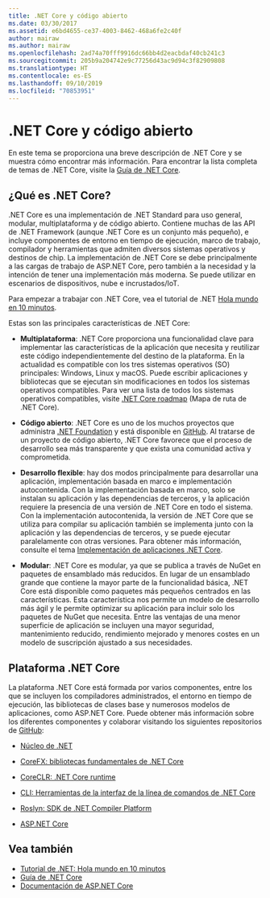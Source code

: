 ```yaml
---
title: .NET Core y código abierto
ms.date: 03/30/2017
ms.assetid: e6bd4655-ce37-4003-8462-468a6fe2c40f
author: mairaw
ms.author: mairaw
ms.openlocfilehash: 2ad74a70fff9916dc66bb4d2eacbdaf40cb241c3
ms.sourcegitcommit: 205b9a204742e9c77256d43ac9d94c3f82909808
ms.translationtype: HT
ms.contentlocale: es-ES
ms.lasthandoff: 09/10/2019
ms.locfileid: "70853951"
---
```

# <a name="net-core-and-open-source"></a>.NET Core y código abierto
En este tema se proporciona una breve descripción de .NET Core y se muestra cómo encontrar más información. Para encontrar la lista completa de temas de .NET Core, visite la [Guía de .NET Core](../../core/index.md).
  
<a name="BKMK_WhatisNETCore"></a>   
## <a name="what-is-net-core"></a>¿Qué es .NET Core?  
 .NET Core es una implementación de .NET Standard para uso general, modular, multiplataforma y de código abierto. Contiene muchas de las API de .NET Framework (aunque .NET Core es un conjunto más pequeño), e incluye componentes de entorno en tiempo de ejecución, marco de trabajo, compilador y herramientas que admiten diversos sistemas operativos y destinos de chip. La implementación de .NET Core se debe principalmente a las cargas de trabajo de ASP.NET Core, pero también a la necesidad y la intención de tener una implementación más moderna. Se puede utilizar en escenarios de dispositivos, nube e incrustados/IoT.  
  
 Para empezar a trabajar con .NET Core, vea el tutorial de .NET [Hola mundo en 10 minutos](https://dotnet.microsoft.com/learn/dotnet/hello-world-tutorial/intro).  
  
 Estas son las principales características de .NET Core:  
  
- **Multiplataforma**: .NET Core proporciona una funcionalidad clave para implementar las características de la aplicación que necesita y reutilizar este código independientemente del destino de la plataforma. En la actualidad es compatible con los tres sistemas operativos (SO) principales: Windows, Linux y macOS. Puede escribir aplicaciones y bibliotecas que se ejecutan sin modificaciones en todos los sistemas operativos compatibles. Para ver una lista de todos los sistemas operativos compatibles, visite [.NET Core roadmap](https://github.com/dotnet/core/blob/master/roadmap.md) (Mapa de ruta de .NET Core).
  
- **Código abierto**: .NET Core es uno de los muchos proyectos que administra [.NET Foundation](https://www.dotnetfoundation.org/) y está disponible en [GitHub](https://github.com/).  Al tratarse de un proyecto de código abierto, .NET Core favorece que el proceso de desarrollo sea más transparente y que exista una comunidad activa y comprometida.  
  
- **Desarrollo flexible**: hay dos modos principalmente para desarrollar una aplicación, implementación basada en marco e implementación autocontenida. Con la implementación basada en marco, solo se instalan su aplicación y las dependencias de terceros, y la aplicación requiere la presencia de una versión de .NET Core en todo el sistema.  Con la implementación autocontenida, la versión de .NET Core que se utiliza para compilar su aplicación también se implementa junto con la aplicación y las dependencias de terceros, y se puede ejecutar paralelamente con otras versiones.    Para obtener más información, consulte el tema [Implementación de aplicaciones .NET Core](../../core/deploying/index.md).

- **Modular**: .NET Core es modular, ya que se publica a través de NuGet en paquetes de ensamblado más reducidos. En lugar de un ensamblado grande que contiene la mayor parte de la funcionalidad básica, .NET Core está disponible como paquetes más pequeños centrados en las características. Esta característica nos permite un modelo de desarrollo más ágil y le permite optimizar su aplicación para incluir solo los paquetes de NuGet que necesita. Entre las ventajas de una menor superficie de aplicación se incluyen una mayor seguridad, mantenimiento reducido, rendimiento mejorado y menores costes en un modelo de suscripción ajustado a sus necesidades.  
  
## <a name="the-net-core-platform"></a>Plataforma .NET Core  
 La plataforma .NET Core está formada por varios componentes, entre los que se incluyen los compiladores administrados, el entorno en tiempo de ejecución, las bibliotecas de clases base y numerosos modelos de aplicaciones, como ASP.NET Core. Puede obtener más información sobre los diferentes componentes y colaborar visitando los siguientes repositorios de [GitHub](https://github.com/):  
  
- [Núcleo de .NET](https://github.com/dotnet/core)  
  
- [CoreFX: bibliotecas fundamentales de .NET Core](https://github.com/dotnet/corefx)  
  
- [CoreCLR: .NET Core runtime](https://github.com/dotnet/coreclr)  
  
- [CLI: Herramientas de la interfaz de la línea de comandos de .NET Core](https://github.com/dotnet/cli)  
  
- [Roslyn: SDK de .NET Compiler Platform](https://github.com/dotnet/roslyn)  
  
- [ASP.NET Core](https://github.com/aspnet/home)  
  
## <a name="see-also"></a>Vea también

- [Tutorial de .NET: Hola mundo en 10 minutos](https://dotnet.microsoft.com/learn/dotnet/hello-world-tutorial/intro)
- [Guía de .NET Core](../../core/index.md)
- [Documentación de ASP.NET Core](/aspnet/core/)
